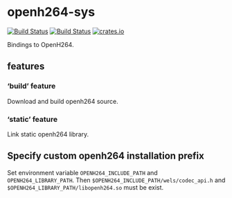 # openh264-sys

[![Build Status](https://travis-ci.org/saturday06/rust-openh264.svg?branch=master)](https://travis-ci.org/saturday06/rust-openh264)
[![Build Status](https://ci.appveyor.com/api/projects/status/github/saturday06/rust-openh264?branch=master&svg=true)](https://ci.appveyor.com/project/saturday06/rust-openh264)
[![crates.io](https://img.shields.io/crates/v/openh264-sys.svg)](https://crates.io/crates/openh264-sys)

Bindings to OpenH264.

## features

### ‘build’ feature
Download and build openh264 source.

### ‘static’ feature
Link static openh264 library.

## Specify custom openh264 installation prefix

Set environment variable `OPENH264_INCLUDE_PATH` and `OPENH264_LIBRARY_PATH`. Then `$OPENH264_INCLUDE_PATH/wels/codec_api.h` and `$OPENH264_LIBRARY_PATH/libopenh264.so` must be exist.
